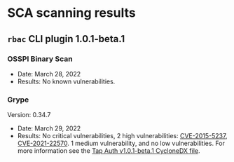 # SCA scanning results
## `rbac` CLI plugin 1.0.1-beta.1

### OSSPI Binary Scan

* Date: March 28, 2022
* Results: No known vulnerabilities.

### Grype

Version: 0.34.7

* Date: March 29, 2022
* Results: No critical vulnerabilities, 2 high vulnerabilities: [CVE-2015-5237](http://cve.mitre.org/cgi-bin/cvename.cgi?name=CVE-2015-5237), [CVE-2021-22570](http://cve.mitre.org/cgi-bin/cvename.cgi?name=CVE-2021-22570). 1 medium vulnerability, and no low vulnerabilities. For more information see the [Tap Auth v1.0.1-beta.1 CycloneDX file](postgres-database-container-image-v112-grype-result.md).
